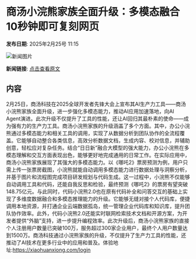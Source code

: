 # 商汤小浣熊家族全面升级：多模态融合 10秒钟即可复刻网页

**发布日期**: 2025年2月25号 11:15

![新闻图片](https://upload.chinaz.com/2025/0225/6387607875547887609662289.png)

**新闻链接**: [点击查看原文](https://www.aibase.com/zh/news/15687)

## 内容

2月25日，商汤科技在2025全球开发者先锋大会上宣布其AI生产力工具——商汤小浣熊家族全面升级，进一步强化多模态能力，推动AI应用加速落地，向AI Agent演进。此次升级不仅提升了工具的性能，还让AI回归其最朴素的使命——成为强有力的生产力工具。商汤小浣熊家族的升级涵盖了多个方面。其中，办公小浣熊通过多模态能力和相关工具的调用，实现了从数据分析到团队协作的全流程覆盖。它能够自动整合各类信息，高效分析数据文档，生成内容、校对信息，并辅助创意，轻松应对复杂任务。结合“日日新”融合大模型的强大能力，办公小浣熊在多模态理解和交互方面表现出色，能够更好地完成通用的日常工作。在实际应用中，商汤小浣熊家族展现了其强大的多模态能力。以《哪吒2》票房预测为例，用户只需上传一张票房截图，小浣熊就能自动调用多模态能力进行数据处理与洞察分析，并基于图片和流程图完成项目研发规划与代码生成。这一过程中，小浣熊不仅能够自动调用工具和代码，还能自我反思和检验，最终预测《哪吒2》的票房有望突破148.75亿元。与此同时，代码小浣熊2.0也在原有代码补全和问答交互的基础上实现了多维度数据融合和多模态推理能力的升级。它能够无缝对接个人代码库，便捷调用本地资源，并打通企业云端数据孤岛，统一管理企业代码库和知识库，提升团队协作效率。此外，代码小浣熊2.0还能实时联网检索技术文档和开源方案，为开发者提供“外脑”支持，进一步提升编程效率。此次升级后，商汤小浣熊家族的直接个人注册用户数量已突破100万，服务超过300家企业用户，最终个人用户数量达到1500万。商汤科技通过小浣熊家族的升级，不仅提升了生产力工具的性能，还推动了AI技术在更多行业中的应用和普及。体验地址:https://xiaohuanxiong.com/login
